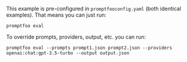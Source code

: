 This example is pre-configured in `promptfooconfig.yaml` (both identical examples). That means you can just run:

```
promptfoo eval
```

To override prompts, providers, output, etc. you can run:

```
promptfoo eval --prompts prompt1.json prompt2.json --providers openai:chat:gpt-3.5-turbo --output output.json
```
